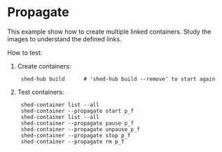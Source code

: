 # Propagate

This example show how to create multiple linked containers.
Study the images to understand the defined links.

How to test:

1. Create containers:

        shed-hub build      # 'shed-hub build --remove' to start again

2. Test containers:

        shed-container list --all
        shed-container --propagate start p_f
        shed-container list --all
        shed-container --propagate pause p_f
        shed-container --propagate unpause p_f
        shed-container --propagate stop p_f
        shed-container --propagate rm p_f

